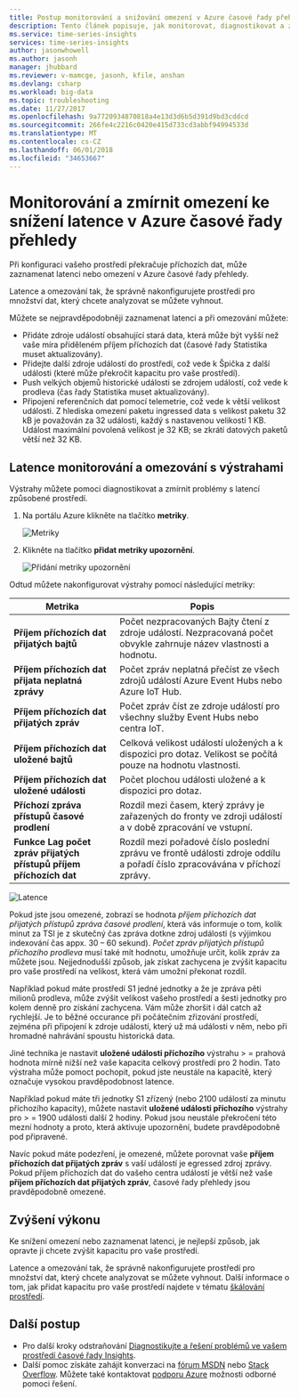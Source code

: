 ```yaml
---
title: Postup monitorování a snižování omezení v Azure časové řady přehledy | Microsoft Docs
description: Tento článek popisuje, jak monitorovat, diagnostikovat a zmírnit problémy s výkonem, které způsobí latenci a omezení v Azure časové řady přehledy.
ms.service: time-series-insights
services: time-series-insights
author: jasonwhowell
ms.author: jasonh
manager: jhubbard
ms.reviewer: v-mamcge, jasonh, kfile, anshan
ms.devlang: csharp
ms.workload: big-data
ms.topic: troubleshooting
ms.date: 11/27/2017
ms.openlocfilehash: 9a7720934870818a4e13d3d6b5d391d9bd3cddcd
ms.sourcegitcommit: 266fe4c2216c0420e415d733cd3abbf94994533d
ms.translationtype: MT
ms.contentlocale: cs-CZ
ms.lasthandoff: 06/01/2018
ms.locfileid: "34653667"
---
```

# <a name="monitor-and-mitigate-throttling-to-reduce-latency-in-azure-time-series-insights"></a>Monitorování a zmírnit omezení ke snížení latence v Azure časové řady přehledy
Při konfiguraci vašeho prostředí překračuje příchozích dat, může zaznamenat latenci nebo omezení v Azure časové řady přehledy.

Latence a omezování tak, že správně nakonfigurujete prostředí pro množství dat, který chcete analyzovat se můžete vyhnout.

Můžete se nejpravděpodobněji zaznamenat latenci a při omezování můžete:

- Přidáte zdroje událostí obsahující stará data, která může být vyšší než vaše míra přiděleném příjem příchozích dat (časové řady Statistika muset aktualizovány).
- Přidejte další zdroje událostí do prostředí, což vede k Špička z další události (které může překročit kapacitu pro vaše prostředí).
- Push velkých objemů historické události se zdrojem událostí, což vede k prodleva (čas řady Statistika muset aktualizovány).
- Připojení referenčních dat pomocí telemetrie, což vede k větší velikost události.  Z hlediska omezení paketu ingressed data s velikost paketu 32 kB je považován za 32 události, každý s nastavenou velikostí 1 KB. Událost maximální povolená velikost je 32 KB; se zkrátí datových paketů větší než 32 KB.


## <a name="monitor-latency-and-throttling-with-alerts"></a>Latence monitorování a omezování s výstrahami

Výstrahy můžete pomoci diagnostikovat a zmírnit problémy s latencí způsobené prostředí. 

1. Na portálu Azure klikněte na tlačítko **metriky**. 

   ![Metriky](media/environment-mitigate-latency/add-metrics.png)

2. Klikněte na tlačítko **přidat metriky upozornění**.  

    ![Přidání metriky upozornění](media/environment-mitigate-latency/add-metric-alert.png)

Odtud můžete nakonfigurovat výstrahy pomocí následující metriky:

|Metrika  |Popis  |
|---------|---------|
|**Příjem příchozích dat přijatých bajtů**     | Počet nezpracovaných Bajty čtení z zdroje událostí. Nezpracovaná počet obvykle zahrnuje název vlastnosti a hodnotu.  |  
|**Příjem příchozích dat přijata neplatná zprávy**     | Počet zpráv neplatná přečíst ze všech zdrojů událostí Azure Event Hubs nebo Azure IoT Hub.      |
|**Příjem příchozích dat přijatých zpráv**   | Počet zpráv číst ze zdroje událostí pro všechny služby Event Hubs nebo centra IoT.        |
|**Příjem příchozích dat uložené bajtů**     | Celková velikost událostí uložených a k dispozici pro dotaz. Velikost se počítá pouze na hodnotu vlastnosti.        |
|**Příjem příchozích dat uložené události**     |   Počet plochou události uložené a k dispozici pro dotaz.      |
|**Příchozí zpráva přístupů časové prodlení**    |  Rozdíl mezi časem, který zprávy je zařazených do fronty ve zdroji událostí a v době zpracování ve vstupní.      |
|**Funkce Lag počet zpráv přijatých přístupů příjem příchozích dat**    |  Rozdíl mezi pořadové číslo poslední zprávu ve frontě události zdroje oddílu a pořadí číslo zpracovávána v příchozí zprávy.      |


![Latence](media/environment-mitigate-latency/latency.png)

Pokud jste jsou omezené, zobrazí se hodnota *příjem příchozích dat přijatých přístupů zpráva časové prodlení*, která vás informuje o tom, kolik minut za TSI je z skutečný čas zpráva dotkne zdroj události (s výjimkou indexování čas appx. 30 – 60 sekund).  *Počet zpráv přijatých přístupů příchozího prodleva* musí také mít hodnotu, umožňuje určit, kolik zpráv za můžete jsou.  Nejjednodušší způsob, jak získat zachycena je zvýšit kapacitu pro vaše prostředí na velikost, která vám umožní překonat rozdíl.  

Například pokud máte prostředí S1 jedné jednotky a že je zpráva pěti milionů prodleva, může zvýšit velikost vašeho prostředí a šesti jednotky pro kolem denně pro získání zachycena.  Vám může zhoršit i dál catch až rychlejší.  Je to běžné occurance při počátečním zřizování prostředí, zejména při připojení k zdroje událostí, který už má události v něm, nebo při hromadné nahrávání spoustu historická data.

Jiné technika je nastavit **uložené události příchozího** výstrahu > = prahová hodnota mírně nižší než vaše kapacita celkový prostředí pro 2 hodin.  Tato výstraha může pomoct pochopit, pokud jste neustále na kapacitě, který označuje vysokou pravděpodobnost latence.  

Například pokud máte tři jednotky S1 zřízený (nebo 2100 událostí za minutu příchozího kapacity), můžete nastavit **uložené události příchozího** výstrahy pro > = 1900 události další 2 hodiny. Pokud jsou neustále překročení této mezní hodnoty a proto, která aktivuje upozornění, budete pravděpodobně pod připravené.  

Navíc pokud máte podezření, je omezené, můžete porovnat vaše **příjem příchozích dat přijatých zpráv** s vaší událostí je egressed zdroj zprávy.  Pokud příjem příchozích dat do vašeho centra událostí je větší než vaše **příjem příchozích dat přijatých zpráv**, časové řady přehledy jsou pravděpodobně omezené.

## <a name="improving-performance"></a>Zvýšení výkonu 
Ke snížení omezení nebo zaznamenat latenci, je nejlepší způsob, jak opravte ji chcete zvýšit kapacitu pro vaše prostředí. 

Latence a omezování tak, že správně nakonfigurujete prostředí pro množství dat, který chcete analyzovat se můžete vyhnout. Další informace o tom, jak přidat kapacitu pro vaše prostředí najdete v tématu [škálování prostředí](time-series-insights-how-to-scale-your-environment.md).

## <a name="next-steps"></a>Další postup
- Pro další kroky odstraňování [Diagnostikujte a řešení problémů ve vašem prostředí časové řady Insights](time-series-insights-diagnose-and-solve-problems.md).
- Další pomoc získáte zahájit konverzaci na [fórum MSDN](https://social.msdn.microsoft.com/Forums/home?forum=AzureTimeSeriesInsights) nebo [Stack Overflow](https://stackoverflow.com/questions/tagged/azure-timeseries-insights). Můžete také kontaktovat [podporu Azure](https://azure.microsoft.com/support/options/) možnosti odborné pomoci řešení.
